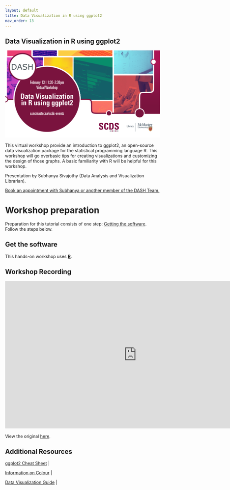 ```yaml
---
layout: default
title: Data Visualization in R using ggplot2
nav_order: 13
---
```


## Data Visualization in R using ggplot2

<img src="assets/img/ggplot2.png" alt="Workshop Title Slide" width="720">

This virtual workshop provide an introduction to ggplot2, an open-source data visualization package for the statistical programming language R. This workshop will go overbasic tips for creating visualizations and customizing the design of those graphs. A basic familiarity with R will be helpful for this workshop.

Presentation by Subhanya Sivajothy (Data Analysis and Visualization Librarian).

[Book an appointment with Subhanya or another member of the DASH Team.](https://library.mcmaster.ca/services/dash)

# Workshop preparation 

Preparation for this tutorial consists of one step: [Getting the software](#get-the-software). Follow the steps below. 

## Get the software
This hands-on workshop uses [**R**](https://posit.co/download/rstudio-desktop/).

## Workshop Recording

<iframe height="480" width="853" allowfullscreen frameborder=0 src="https://echo360.ca/media/755f87f0-4515-416d-b32f-608a17ec8f26/public"></iframe>

View the original [here](https://echo360.ca/media/755f87f0-4515-416d-b32f-608a17ec8f26/public). 

## Additional Resources

[ggplot2 Cheat Sheet](https://github.com/rstudio/cheatsheets/blob/main/data-visualization.pdf) | 

[Information on Colour](http://sape.inf.usi.ch/quick-reference/ggplot2/colour) | 

[Data Visualization Guide](https://datavizcatalogue.com/) | 
